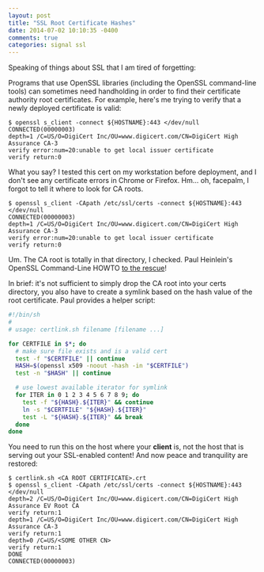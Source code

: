 ```yaml
---
layout: post
title: "SSL Root Certificate Hashes"
date: 2014-07-02 10:10:35 -0400
comments: true
categories: signal ssl
---
```

Speaking of things about SSL that I am tired of forgetting:

Programs that use OpenSSL libraries (including the OpenSSL command-line tools) can sometimes need handholding in order to find their certificate authority root certificates.  For example, here's me trying to verify that a newly deployed certificate is valid:

```console
$ openssl s_client -connect ${HOSTNAME}:443 </dev/null
CONNECTED(00000003)
depth=1 /C=US/O=DigiCert Inc/OU=www.digicert.com/CN=DigiCert High Assurance CA-3
verify error:num=20:unable to get local issuer certificate
verify return:0
```

What you say?  I tested this cert on my workstation before deployment, and I don't see any certificate errors in Chrome or Firefox.  Hm... oh, facepalm, I forgot to tell it where to look for CA roots.

```console
$ openssl s_client -CApath /etc/ssl/certs -connect ${HOSTNAME}:443 </dev/null
CONNECTED(00000003)
depth=1 /C=US/O=DigiCert Inc/OU=www.digicert.com/CN=DigiCert High Assurance CA-3
verify error:num=20:unable to get local issuer certificate
verify return:0
```

Um.  The CA root is totally in that directory, I checked.  Paul Heinlein's OpenSSL Command-Line HOWTO [to the rescue](http://www.madboa.com/geek/openssl/#verify-system)!

In brief: it's not sufficient to simply drop the CA root into your certs directory, you also have to create a symlink based on the hash value of the root certificate.  Paul provides a helper script:

```sh
#!/bin/sh
#
# usage: certlink.sh filename [filename ...]

for CERTFILE in $*; do
  # make sure file exists and is a valid cert
  test -f "$CERTFILE" || continue
  HASH=$(openssl x509 -noout -hash -in "$CERTFILE")
  test -n "$HASH" || continue

  # use lowest available iterator for symlink
  for ITER in 0 1 2 3 4 5 6 7 8 9; do
    test -f "${HASH}.${ITER}" && continue
    ln -s "$CERTFILE" "${HASH}.${ITER}"
    test -L "${HASH}.${ITER}" && break
  done
done
```

You need to run this on the host where your **client** is, not the host that is serving out your SSL-enabled content!  And now peace and tranquility are restored:

```console
$ certlink.sh <CA ROOT CERTIFICATE>.crt
$ openssl s_client -CApath /etc/ssl/certs -connect ${HOSTNAME}:443 </dev/null
depth=2 /C=US/O=DigiCert Inc/OU=www.digicert.com/CN=DigiCert High Assurance EV Root CA
verify return:1
depth=1 /C=US/O=DigiCert Inc/OU=www.digicert.com/CN=DigiCert High Assurance CA-3
verify return:1
depth=0 /C=US/<SOME OTHER CN>
verify return:1
DONE
CONNECTED(00000003)
```

